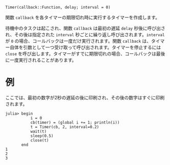 ```
Timer(callback::Function, delay; interval = 0)
```

関数 `callback` を各タイマーの期限切れ時に実行するタイマーを作成します。

待機中のタスクは起こされ、関数 `callback` は最初の遅延 `delay` 秒後に呼び出され、その後は指定された `interval` 秒ごとに繰り返し呼び出されます。`interval` が `0` の場合、コールバックは一度だけ実行されます。関数 `callback` は、タイマー自体を引数として一つ受け取って呼び出されます。タイマーを停止するには `close` を呼び出します。タイマーがすでに期限切れの場合、コールバックは最後に一度実行されることがあります。

# 例

ここでは、最初の数字が2秒の遅延の後に印刷され、その後の数字はすぐに印刷されます。

```julia-repl
julia> begin
           i = 0
           cb(timer) = (global i += 1; println(i))
           t = Timer(cb, 2, interval=0.2)
           wait(t)
           sleep(0.5)
           close(t)
       end
1
2
3
```
